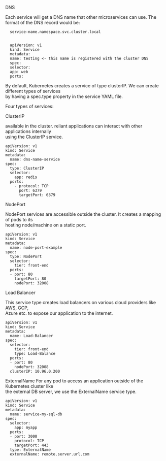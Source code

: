 DNS

Each service will get a DNS name that other microservices can use. The format of the DNS record would be: 

```
  service-name.namespace.svc.cluster.local


  apiVersion: v1
  kind: Service
  metadata:
  name: testing <- this name is registered with the cluster DNS
  spec:
  selector:
  app: web
  ports:

```
By default, Kubernetes creates a service of type clusterIP. We can create different types of services <br>
by having a spec.type property in the service YAML file.

Four types of services:

ClusterIP

available in the cluster. reliant applications can interact with other applications internally <br>
using the ClusterIP service.

```
apiVersion: v1
kind: Service
metadata:
  name: dns-name-service
spec:
  type: ClusterIP 
  selector:
    app: redis
  ports:
    - protocol: TCP
      port: 6379
      targetPort: 6379
```

NodePort


NodePort services are accessible outside the cluster. It creates a mapping of pods to its <br>
hosting node/machine on a static port.

```
apiVersion: v1
kind: Service 
metadata:
  name: node-port-example
spec:
  type: NodePort
  selector:
    tier: front-end
  ports:
  - port: 80
    targetPort: 80
    nodePort: 32008
```

Load Balancer

This service type creates load balancers on various cloud providers like AWS, GCP, <br>
Azure etc. to expose our application to the internet.

```
apiVersion: v1
kind: Service 
metadata: 
  name: Load-Balancer
spec:
  selector:
    tier: front-end
    type: Load-Balance
  ports:
  - port: 80
    nodePort: 32008
  clusterIP: 10.96.0.200
```

ExternalName
For any pod to access an application outside of the Kubernetes cluster like <br>
the external DB server, we use the ExternalName service type.

```
apiVersion: v1
kind: Service
metadata:
  name: service-my-sql-db
spec:
  selector:
    app: myapp
  ports:
  - port: 3000
    protocol: TCP
    targetPort: 443
  type: ExternalName
  externalName: remote.server.url.com
```


